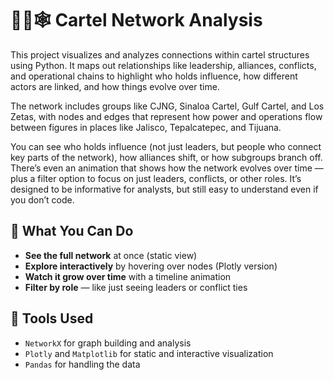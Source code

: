 # 🕵️‍♀️🕸️ Cartel Network Analysis
This project visualizes and analyzes connections within cartel structures using Python. It maps out relationships like leadership, alliances, conflicts, and operational chains to highlight who holds influence, how different actors are linked, and how things evolve over time. 

The network includes groups like CJNG, Sinaloa Cartel, Gulf Cartel, and Los Zetas, with nodes and edges that represent how power and operations flow between figures in places like Jalisco, Tepalcatepec, and Tijuana.

You can see who holds influence (not just leaders, but people who connect key parts of the network), how alliances shift, or how subgroups branch off. There’s even an animation that shows how the network evolves over time — plus a filter option to focus on just leaders, conflicts, or other roles. It’s designed to be informative for analysts, but still easy to understand even if you don’t code.


## 👀 What You Can Do

- **See the full network** at once (static view)
- **Explore interactively** by hovering over nodes (Plotly version)
- **Watch it grow over time** with a timeline animation
- **Filter by role** — like just seeing leaders or conflict ties

## 🧰 Tools Used

- `NetworkX` for graph building and analysis
- `Plotly` and `Matplotlib` for static and interactive visualization
- `Pandas` for handling the data

